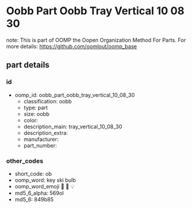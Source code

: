 # Oobb Part Oobb Tray Vertical 10 08 30  

note: This is part of OOMP the Oopen Organization Method For Parts. For more details: https://github.com/oomlout/oomp_base

##  part details





### id
* oomp_id: oobb_part_oobb_tray_vertical_10_08_30
  * classification: oobb
  * type: part
  * size: oobb
  * color: 
  * description_main: tray_vertical_10_08_30
  * description_extra: 
  * manufacturer: 
  * part_number: 

### other_codes
* short_code: ob
* oomp_word: key ski bulb
* oomp_word_emoji :key: :ski: :bulb:
* md5_6_alpha: 569ol
* md5_6: 849b85